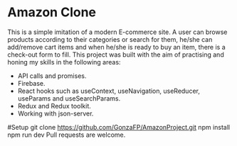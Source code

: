 # Amazon Clone
This is a simple imitation of a modern E-commerce site. A user can browse products according to their categories or search for them, he/she can add/remove cart items and when he/she is ready to buy an item, 
there is a check-out form to fill. This project was built with the aim of practising and honing my skills in the following areas:

* API calls and promises.
* Firebase.
* React hooks such as useContext, useNavigation, useReducer, useParams and useSearchParams.
* Redux and Redux toolkit.
* Working with json-server.

#Setup
git clone https://github.com/GonzaFP/AmazonProject.git
npm install
npm run dev
Pull requests are welcome.

